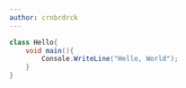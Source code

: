 ```yaml
---
author: crnbrdrck
---
```


```csharp
class Hello{
    void main(){
        Console.WriteLine("Hello, World");
    }
}
```
